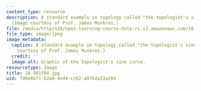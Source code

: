 ```yaml
---
content_type: resource
description: A standard example in topology called "the topologist's sine curve."
  (Image courtesy of Prof. James Munkres.)
file: /media/https%3A/open-learning-course-data-rc.s3.amazonaws.com/18-901-introduction-to-topology-fall-2004/fd6e6b71b2a84ed4cc62a976da33a264_18-901f04.jpg
file_type: image/jpeg
image_metadata:
  caption: A standard example in topology called "the topologist's sine curve." (Image
    courtesy of Prof. James Munkres.)
  credit: ''
  image-alt: Graphic of the topologist's sine curve.
resourcetype: Image
title: 18-901f04.jpg
uid: fd6e6b71-b2a8-4ed4-cc62-a976da33a264
---
```

